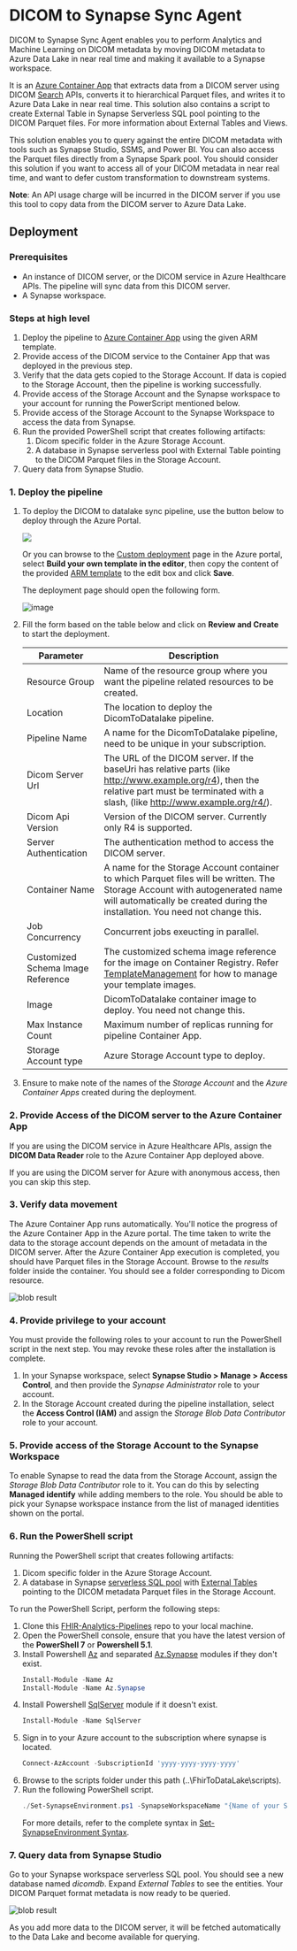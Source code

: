 # DICOM to Synapse Sync Agent

DICOM to Synapse Sync Agent enables you to perform Analytics and Machine Learning on DICOM metadata by moving DICOM metadata to Azure Data Lake in near real time and making it available to a Synapse workspace.

It is an [Azure Container App](https://learn.microsoft.com/en-us/azure/container-apps/?ocid=AID3042118) that extracts data from a DICOM server using DICOM [Search](https://learn.microsoft.com/en-us/azure/healthcare-apis/dicom/dicom-services-conformance-statement#search-qido-rs) APIs, converts it to hierarchical Parquet files, and writes it to Azure Data Lake in near real time. This solution also contains a script to create External Table in Synapse Serverless SQL pool pointing to the DICOM Parquet files. For more information about External Tables and Views.

This solution enables you to query against the entire DICOM metadata with tools such as Synapse Studio, SSMS, and Power BI. You can also access the Parquet files directly from a Synapse Spark pool. You should consider this solution if you want to access all of your DICOM metadata in near real time, and want to defer custom transformation to downstream systems.

**Note**: An API usage charge will be incurred in the DICOM server if you use this tool to copy data from the DICOM server to Azure Data Lake.

## Deployment

### Prerequisites

- An instance of DICOM server, or the DICOM service in Azure Healthcare APIs. The pipeline will sync data from this DICOM server.
- A Synapse workspace.

### Steps at high level

1. Deploy the pipeline to [Azure Container App](https://learn.microsoft.com/en-us/azure/container-apps/?ocid=AID3042118) using the given ARM template.
1. Provide access of the DICOM service to the Container App that was deployed in the previous step.
1. Verify that the data gets copied to the Storage Account. If data is copied to the Storage Account, then the pipeline is working successfully.
1. Provide access of the Storage Account and the Synapse workspace to your account for running the PowerScript mentioned below.
1. Provide access of the Storage Account to the Synapse Workspace to access the data from Synapse.
1. Run the provided PowerShell script that creates following artifacts:
    1. Dicom specific folder in the Azure Storage Account.
    1. A database in Synapse serverless pool with External Table pointing to the DICOM Parquet files in the Storage Account.
1. Query data from Synapse Studio.

### 1. Deploy the pipeline

1. To deploy the DICOM to datalake sync pipeline, use the button below to deploy through the Azure Portal.
   
    <a href="https://portal.azure.com/#create/Microsoft.Template/uri/https%3A%2F%2Fraw.githubusercontent.com%2FMicrosoft%2FFHIR-Analytics-Pipelines%2Fmain%2FFhirToDataLake%2Fdeploy%2Ftemplates%2FContainerApp%2FDeployDicomPipelineToContainerApp.json" target="_blank">
        <img src="https://aka.ms/deploytoazurebutton"/>
    </a>

    Or you can browse to the [Custom deployment](https://ms.portal.Azure.com/#create/Microsoft.Template) page in the Azure portal, select **Build your own template in the editor**, then copy the content of the provided [ARM template](../deploy/templates/ContainerApp/DeployDicomPipelineToContainerApp.json) to the edit box and click **Save**.

    The deployment page should open the following form. 
    
    ![image](./assets/deployDicomContainerAppParameters.png)

2. Fill the form based on the table below and click on **Review and Create** to start the deployment.

    |Parameter   | Description   |
    |---|---|
    | Resource Group | Name of the resource group where you want the pipeline related resources to be created. |
    | Location | The location to deploy the DicomToDatalake pipeline. |
    | Pipeline Name  | A name for the DicomToDatalake pipeline, need to be unique in your subscription.  |
    | Dicom Server Url  | The URL of the DICOM server. If the baseUri has relative parts (like http://www.example.org/r4), then the relative part must be terminated with a slash, (like http://www.example.org/r4/). |
    | Dicom Api Version | Version of the DICOM server. Currently only R4 is supported. |
    | Server Authentication  | The authentication method to access the DICOM server. |
    | Container Name | A name for the Storage Account container to which Parquet files will be written. The Storage Account with autogenerated name will automatically be created during the installation. You need not change this. |
    | Job Concurrency | Concurrent jobs exeucting in parallel. |
    | Customized Schema Image Reference | The customized schema image reference for the image on Container Registry. Refer [TemplateManagement](https://github.com/microsoft/FHIR-Converter/blob/main/docs/TemplateManagementCLI.md) for how to manage your template images. |
    | Image | DicomToDatalake container image to deploy. You need not change this. |
    | Max Instance Count | Maximum number of replicas running for pipeline Container App. |
    | Storage Account type | Azure Storage Account type to deploy. |

3. Ensure to make note of the names of the _Storage Account_ and the _Azure Container Apps_ created during the deployment.

### 2. Provide Access of the DICOM server to the Azure Container App

If you are using the DICOM service in Azure Healthcare APIs, assign the **DICOM Data Reader** role to the Azure Container App deployed above.

If you are using the DICOM server for Azure with anonymous access, then you can skip this step.

### 3. Verify data movement

The Azure Container App runs automatically. You'll notice the progress of the Azure Container App in the Azure portal. The time taken to write the data to the storage account depends on the amount of metadata in the DICOM server. After the Azure Container App execution is completed, you should have Parquet files in the Storage Account. Browse to the _results_ folder inside the container. You should see a folder corresponding to Dicom resource.

![blob result](./assets/ExportedDicomData.png)

### 4. Provide privilege to your account

You must provide the following roles to your account to run the PowerShell script in the next step. You may revoke these roles after the installation is complete.

1. In your Synapse workspace, select **Synapse Studio > Manage > Access Control**, and then provide the _Synapse Administrator_ role to your account.
1. In the Storage Account created during the pipeline installation, select the **Access Control (IAM)** and assign the _Storage Blob Data Contributor_ role to your account.

### 5. Provide access of the Storage Account to the Synapse Workspace

To enable Synapse to read the data from the Storage Account, assign the _Storage Blob Data Contributor_ role to it. You can do this by selecting **Managed identify** while adding members to the role. You should be able to pick your Synapse workspace instance from the list of managed identities shown on the portal.

### 6. Run the PowerShell script

Running the PowerShell script that creates following artifacts:

1. Dicom specific folder in the Azure Storage Account.
1. A database in Synapse [serverless SQL pool](https://docs.microsoft.com/en-us/azure/synapse-analytics/sql/on-demand-workspace-overview) with [External Tables](https://docs.microsoft.com/en-us/azure/synapse-analytics/sql/develop-tables-external-tables?tabs=hadoop) pointing to the DICOM metadata Parquet files in the Storage Account.

To run the PowerShell Script, perform the following steps:

1. Clone this [FHIR-Analytics-Pipelines](https://github.com/microsoft/FHIR-Analytics-Pipelines) repo to your local machine.
1. Open the PowerShell console, ensure that you have the latest version of the **PowerShell 7** or **Powershell 5.1**.
1. Install Powershell [Az](https://docs.microsoft.com/en-us/powershell/azure/install-az-ps?view=azps-7.1.0) and separated [Az.Synapse](https://docs.microsoft.com/en-us/cli/azure/synapse?view=azure-cli-latest) modules if they don't exist.
    ``` PowerShell
    Install-Module -Name Az
    Install-Module -Name Az.Synapse
    ```
1. Install Powershell [SqlServer](https://learn.microsoft.com/en-us/sql/powershell/download-sql-server-ps-module?view=sql-server-ver16) module if it doesn't exist.
    ``` PowerShell
    Install-Module -Name SqlServer
    ```
1. Sign in to your Azure account to the subscription where synapse is located.
    ``` PowerShell
    Connect-AzAccount -SubscriptionId 'yyyy-yyyy-yyyy-yyyy'
    ```
1. Browse to the scripts folder under this path (..\FhirToDataLake\scripts).
1. Run the following PowerShell script. 
    ```Powershell
    ./Set-SynapseEnvironment.ps1 -SynapseWorkspaceName "{Name of your Synapse workspace instance}" -StorageName "{Name of your storage account where Parquet files are written}" -Container dicom -Database dicomdb -DataSourceType DICOM
    ```
    For more details, refer to the complete syntax in [Set-SynapseEnvironment Syntax](./SetSynapseEnvironmentSyntax.md).


### 7. Query data from Synapse Studio

Go to your Synapse workspace serverless SQL pool. You should see a new database named _dicomdb_. Expand _External Tables_ to see the entities. Your DICOM Parquet format metadata is now ready to be queried.

![blob result](./assets/dicomDatabase.png)

As you add more data to the DICOM server, it will be fetched automatically to the Data Lake and become available for querying. 
